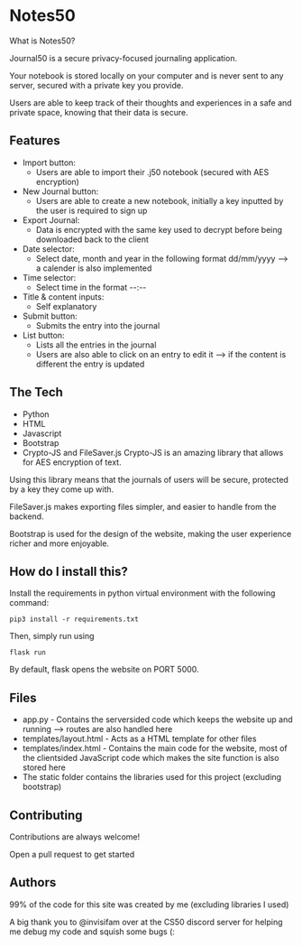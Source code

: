 
# Notes50

What is Notes50?

Journal50 is a secure privacy-focused journaling application.

Your notebook is stored locally on your computer and is never sent to any server, secured with a private key you provide.

Users are able to keep track of their thoughts and experiences in a safe and private space, knowing that their data is secure.

## Features

* Import button:
  * Users are able to import their .j50 notebook (secured with AES encryption)
* New Journal button:
  * Users are able to create a new notebook, initially a key inputted by the user is required to sign up
* Export Journal:
  * Data is encrypted with the same key used to decrypt before being downloaded back to the client
* Date selector:
  * Select date, month and year in the following format dd/mm/yyyy --> a calender is also implemented
* Time selector:
  * Select time in the format --:--
* Title & content inputs:
  * Self explanatory
* Submit button:
  * Submits the entry into the journal
* List button:
  * Lists all the entries in the journal
  * Users are also able to click on an entry to edit it --> if the content is different the entry is updated

 
## The Tech
- Python
- HTML
- Javascript
- Bootstrap
- Crypto-JS and FileSaver.js
Crypto-JS is an amazing library that allows for AES encryption of text. 

Using this library means that the journals of users will be secure, protected by a key they come up with.

FileSaver.js makes exporting files simpler, and easier to handle from the backend.

Bootstrap is used for the design of the website, making the user experience richer and more enjoyable.
## How do I install this?


Install the requirements in python virtual environment with the following command:
```
pip3 install -r requirements.txt
```

Then, simply run using 

```
flask run
```

By default, flask opens the website on PORT 5000.
## Files

- app.py - Contains the serversided code which keeps the website up and running --> routes are also handled here
- templates/layout.html - Acts as a HTML template for other files
- templates/index.html - Contains the main code for the website, most of the clientsided JavaScript code which makes the site function is also stored here
- The static folder contains the libraries used for this project (excluding bootstrap)

## Contributing

Contributions are always welcome!

Open a pull request to get started

## Authors

99% of the code for this site was created by me (excluding libraries I used)

A big thank you to @invisifam over at the CS50 discord server for helping me debug my code and squish some bugs (:

